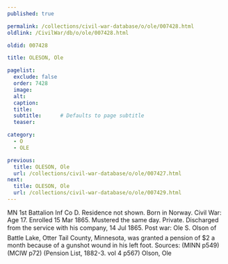 ```yaml
---
published: true

permalink: /collections/civil-war-database/o/ole/007428.html
oldlink: /CivilWar/db/o/ole/007428.html

oldid: 007428

title: OLESON, Ole

pagelist:
  exclude: false
  order: 7428
  image: 
  alt:
  caption:
  title:
  subtitle:      # Defaults to page subtitle
  teaser:

category: 
  - O 
  - OLE

previous:
  title: OLESON, Ole
  url: /collections/civil-war-database/o/ole/007427.html  
next:
  title: OLESON, Ole
  url: /collections/civil-war-database/o/ole/007429.html   
---
```

MN 1st Battalion Inf Co D. Residence not shown. Born in Norway. Civil War: Age 17. Enrolled 15 Mar 1865. Mustered the same day. Private. Discharged from the service with his company, 14 Jul 1865. Post war: &#147;Ole S. Olson&#148; of Battle Lake, Otter Tail County, Minnesota, was granted a pension of $2 a month because of a gunshot wound in his left foot. Sources: (MINN p549) (MCIW p72) (Pension List, 1882-3. vol 4 p567) &#147;Olson, Ole&#148;
